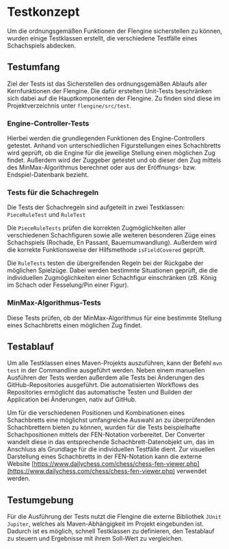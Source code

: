 # Testkonzept

Um die ordnungsgemäßen Funktionen der Flengine sicherstellen zu können, wurden einige Testklassen erstellt, die verschiedene Testfälle eines Schachspiels abdecken.

## Testumfang

Ziel der Tests ist das Sicherstellen des ordnungsgemäßen Ablaufs aller Kernfunktionen der Flengine. Die dafür erstelten Unit-Tests beschränken sich dabei auf die Hauptkomponenten der Flengine. Zu finden sind diese im Projektverzeichnis unter `flengine/src/test`.

### Engine-Controller-Tests

Hierbei werden die grundlegenden Funktionen des Engine-Controllers getestet. Anhand von unterschiedlichen Figurstellungen eines Schachbretts wird geprüft, ob die Engine für die jeweilige Stellung einen möglichen Zug findet. Außerdem wird der Zuggeber getestet und ob dieser den Zug mittels des MinMax-Algorithmus berechnet oder aus der Eröffnungs- bzw. Endspiel-Datenbank bezieht.

### Tests für die Schachregeln

Die Tests der Schachregeln sind aufgeteilt in zwei Testklassen: `PieceRuleTest` und `RuleTest`

Die `PieceRuleTests` prüfen die korrekten Zugmöglichkeiten aller verschiedenen Schachfiguren sowie alle weiteren besonderen Züge eines Schachspiels (Rochade, En Passant, Bauernumwandlung). Außerdem wird die korrekte Funktionsweise der Hilfsmethode `isFieldCovered` geprüft.

Die `RuleTests` testen die übergreifenden Regeln bei der Rückgabe der möglichen Spielzüge. Dabei werden bestimmte Situationen geprüft, die die individuellen Zugmöglichkeiten einer Schachfigur einschränken (zB. König im Schach oder Fesselung/Pin einer Figur).

### MinMax-Algorithmus-Tests

Diese Tests prüfen, ob der MinMax-Algorithmus für eine bestimmte Stellung eines Schachbretts einen möglichen Zug findet.

## Testablauf

Um alle Testklassen eines Maven-Projekts auszuführen, kann der Befehl `mvn test` in der Commandline ausgeführt werden. Neben einem manuellen Ausführen der Tests werden außerdem alle Tests bei Änderungen des GitHub-Repositories ausgeführt. Die automatisierten Workflows des Repositories ermöglicht das automatische Testen und Builden der Application bei Änderungen, nativ auf GitHub.

Um für die verschiedenen Positionen und Kombinationen eines Schachbretts eine möglichst umfangreiche Auswahl an zu überprüfenden Schachbrettern bieten zu können, wurden für die Tests beispielhafte Schachpositionen mittels der FEN-Notation vorbereitet. Der Converter wandelt diese in das entsprechende Schachbrett-Datenobjekt um, das im Anschluss als Grundlage für die individuellen Testfälle dient. Zur visuellen Darstellung eines Schachbretts in der FEN-Notation kann die externe Website [https://www.dailychess.com/chess/chess-fen-viewer.php](https://www.dailychess.com/chess/chess-fen-viewer.php) verwendet werden.

## Testumgebung

Für die Ausführung der Tests nutzt die Flengine die externe Bibliothek `JUnit Jupiter`, welches als Maven-Abhängigkeit im Projekt eingebunden ist. Dadurch ist es möglich, schnell Testklassen zu definieren, den Testablauf zu steuern und Ergebnisse mit ihrem Soll-Wert zu vergleichen.